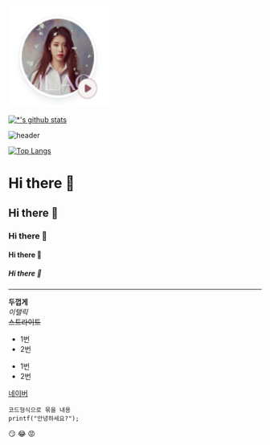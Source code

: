 <img src="iu.PNG" width=200 height=200> </img>

[![*'s github stats](https://github-readme-stats.vercel.app/api?username=ChoiHyunSuk93&show_icons=true&theme=radical)](https://github.com/ChoiHyunSuk93)

![header](https://capsule-render.vercel.app/api?type=wave&color=auto&height=300&section=header&text=깃허브%20특강&fontSize=90)

[![Top Langs](https://github-readme-stats.vercel.app/api/top-langs/?username=ChoiHyunSuk93&layout=compact)](https://github.com/ChoiHyunSuk93/github-readme-stats)

# Hi there 👋
## Hi there 👋
### Hi there 👋
#### Hi there 👋
##### Hi there 👋
---
**두껍게** <br>
*이탤릭* <br>
~~스트라이트~~ <br>

* 1번
* 2번

- 1번
- 2번

[네이버](https://www.naver.com)

```
코드형식으로 묶을 내용
printf("안녕하세요?");
```
:smirk:
:joy:
:rage:

